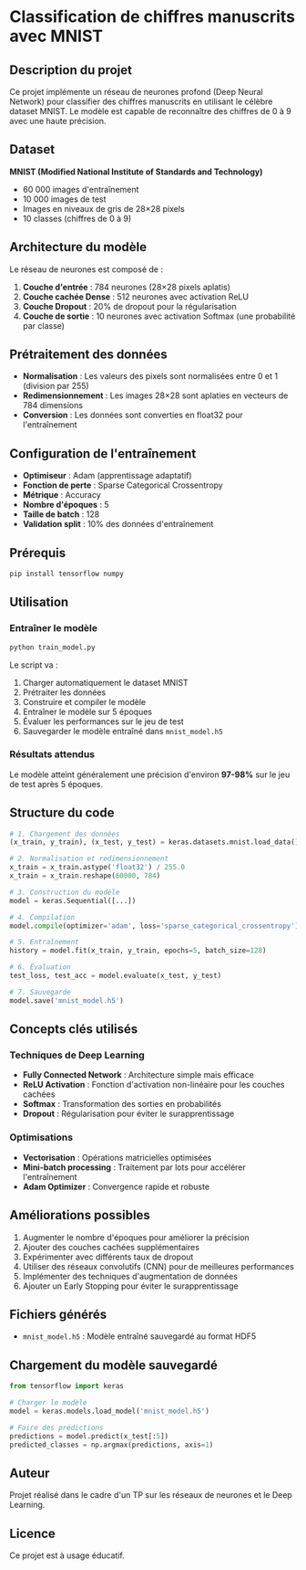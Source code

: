 # Classification de chiffres manuscrits avec MNIST

## Description du projet

Ce projet implémente un réseau de neurones profond (Deep Neural Network) pour classifier des chiffres manuscrits en utilisant le célèbre dataset MNIST. Le modèle est capable de reconnaître des chiffres de 0 à 9 avec une haute précision.

## Dataset

**MNIST (Modified National Institute of Standards and Technology)**
- 60 000 images d'entraînement
- 10 000 images de test
- Images en niveaux de gris de 28×28 pixels
- 10 classes (chiffres de 0 à 9)

## Architecture du modèle

Le réseau de neurones est composé de :

1. **Couche d'entrée** : 784 neurones (28×28 pixels aplatis)
2. **Couche cachée Dense** : 512 neurones avec activation ReLU
3. **Couche Dropout** : 20% de dropout pour la régularisation
4. **Couche de sortie** : 10 neurones avec activation Softmax (une probabilité par classe)

## Prétraitement des données

- **Normalisation** : Les valeurs des pixels sont normalisées entre 0 et 1 (division par 255)
- **Redimensionnement** : Les images 28×28 sont aplaties en vecteurs de 784 dimensions
- **Conversion** : Les données sont converties en float32 pour l'entraînement

## Configuration de l'entraînement

- **Optimiseur** : Adam (apprentissage adaptatif)
- **Fonction de perte** : Sparse Categorical Crossentropy
- **Métrique** : Accuracy
- **Nombre d'époques** : 5
- **Taille de batch** : 128
- **Validation split** : 10% des données d'entraînement

## Prérequis

```bash
pip install tensorflow numpy
```

## Utilisation

### Entraîner le modèle

```bash
python train_model.py
```

Le script va :
1. Charger automatiquement le dataset MNIST
2. Prétraiter les données
3. Construire et compiler le modèle
4. Entraîner le modèle sur 5 époques
5. Évaluer les performances sur le jeu de test
6. Sauvegarder le modèle entraîné dans `mnist_model.h5`

### Résultats attendus

Le modèle atteint généralement une précision d'environ **97-98%** sur le jeu de test après 5 époques.

## Structure du code

```python
# 1. Chargement des données
(x_train, y_train), (x_test, y_test) = keras.datasets.mnist.load_data()

# 2. Normalisation et redimensionnement
x_train = x_train.astype('float32') / 255.0
x_train = x_train.reshape(60000, 784)

# 3. Construction du modèle
model = keras.Sequential([...])

# 4. Compilation
model.compile(optimizer='adam', loss='sparse_categorical_crossentropy')

# 5. Entraînement
history = model.fit(x_train, y_train, epochs=5, batch_size=128)

# 6. Évaluation
test_loss, test_acc = model.evaluate(x_test, y_test)

# 7. Sauvegarde
model.save('mnist_model.h5')
```

## Concepts clés utilisés

### Techniques de Deep Learning
- **Fully Connected Network** : Architecture simple mais efficace
- **ReLU Activation** : Fonction d'activation non-linéaire pour les couches cachées
- **Softmax** : Transformation des sorties en probabilités
- **Dropout** : Régularisation pour éviter le surapprentissage

### Optimisations
- **Vectorisation** : Opérations matricielles optimisées
- **Mini-batch processing** : Traitement par lots pour accélérer l'entraînement
- **Adam Optimizer** : Convergence rapide et robuste

## Améliorations possibles

1. Augmenter le nombre d'époques pour améliorer la précision
2. Ajouter des couches cachées supplémentaires
3. Expérimenter avec différents taux de dropout
4. Utiliser des réseaux convolutifs (CNN) pour de meilleures performances
5. Implémenter des techniques d'augmentation de données
6. Ajouter un Early Stopping pour éviter le surapprentissage

## Fichiers générés

- `mnist_model.h5` : Modèle entraîné sauvegardé au format HDF5

## Chargement du modèle sauvegardé

```python
from tensorflow import keras

# Charger le modèle
model = keras.models.load_model('mnist_model.h5')

# Faire des prédictions
predictions = model.predict(x_test[:5])
predicted_classes = np.argmax(predictions, axis=1)
```

## Auteur

Projet réalisé dans le cadre d'un TP sur les réseaux de neurones et le Deep Learning.

## Licence

Ce projet est à usage éducatif.